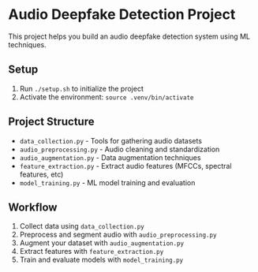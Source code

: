# Audio Deepfake Detection Project

This project helps you build an audio deepfake detection system using ML techniques.

## Setup
1. Run `./setup.sh` to initialize the project
2. Activate the environment: `source .venv/bin/activate`

## Project Structure
- `data_collection.py` - Tools for gathering audio datasets
- `audio_preprocessing.py` - Audio cleaning and standardization 
- `audio_augmentation.py` - Data augmentation techniques
- `feature_extraction.py` - Extract audio features (MFCCs, spectral features, etc)
- `model_training.py` - ML model training and evaluation

## Workflow
1. Collect data using `data_collection.py`
2. Preprocess and segment audio with `audio_preprocessing.py`
3. Augment your dataset with `audio_augmentation.py`
4. Extract features with `feature_extraction.py`
5. Train and evaluate models with `model_training.py`